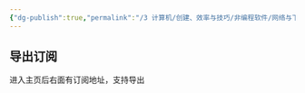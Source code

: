 ```yaml
---
{"dg-publish":true,"permalink":"/3 计算机/创建、效率与技巧/非编程软件/网络与下载工具/vpn/0dcloud/","title":"0dcloud"}
---
```



## 导出订阅
进入主页后右面有订阅地址，支持导出